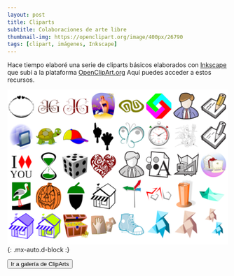 ```yaml
---
layout: post
title: Cliparts
subtitle: Colaboraciones de arte libre
thumbnail-img: https://openclipart.org/image/400px/26790
tags: [clipart, imágenes, Inkscape]
---
```

Hace tiempo elaboré una serie de cliparts básicos elaborados con [Inkscape](https://inkscape.org/es/) que subí a la plataforma [OpenClipArt.org](https://openclipart.org/) Aquí puedes acceder a estos recursos.

![Cliparts](/assets/img/cliparts.png){: .mx-auto.d-block :}

[<button class="btn btn-info text-uppercase">Ir a galería de ClipArts</button>](https://openclipart.org/search/?query=badaman)

